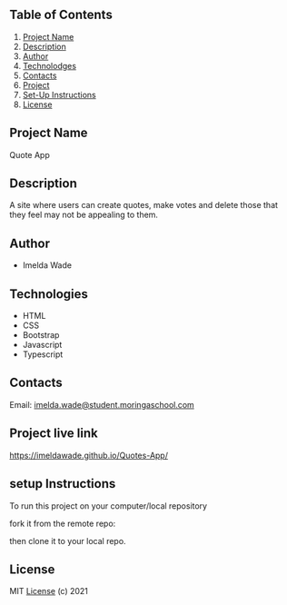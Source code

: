 ## Table of Contents
1. [Project Name](#Project-Name)
2. [Description](#Description)
3. [Author](#Author)
4. [Technolodges](#Technologies)
5. [Contacts](#Contacts)
6. [Project](#Project-live-link)
7. [Set-Up Instructions](#setup-instructions)
8. [License](#license)

## Project Name
Quote App

## Description
 A site where users can create quotes, make votes and delete those that they feel may not be appealing to them.

## Author
* Imelda Wade

## Technologies                                                             
* HTML
* CSS
* Bootstrap
* Javascript
* Typescript


## Contacts
Email: imelda.wade@student.moringaschool.com

## Project live link
https://imeldawade.github.io/Quotes-App/

##  setup Instructions
To run this project on your computer/local repository 

fork it from the remote repo:



then clone it to your local repo.

## License
MIT [License](/LICENSE) (c) 2021